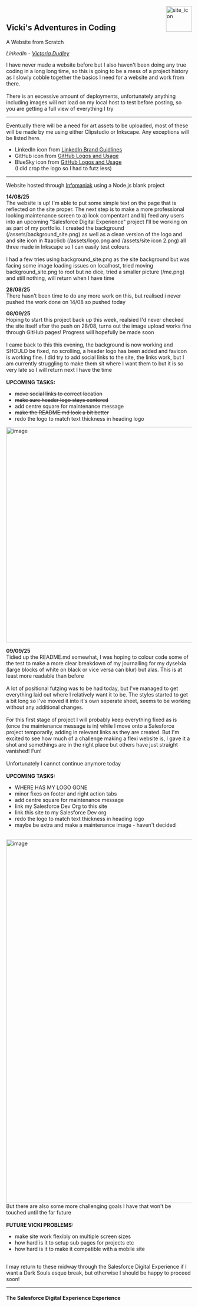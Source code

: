 <html lang="en">
 
<body>
 
<div> 
 <img width="70" height="70" alt="site_icon" align="right" src="https://github.com/user-attachments/assets/327081a4-8b92-43b9-8f69-ebbff859b301">
 </br>
 <h2>Vicki's Adventures in Coding</h2>
</div

<h4>A Website from Scratch</h4>

<i>LinkedIn - <a href="https://www.linkedin.com/in/victoria-dudley/">Victoria Dudley</a></i>
</br>

I have never made a website before but I also haven't been doing any true coding in a long long time, so this is going to be a mess of a project history as I slowly cobble together the basics I need for a website and work from there.
 </br> </br>
There is an excessive amount of deployments, unfortunately anything including images will not load on my local host to test before posting, so you are getting a full view of everything I try
 </br>

<hr>

Eventually there will be a need for art assets to be uploaded, most of these will be made by me using either Clipstudio or Inkscape. Any exceptions will be listed here.
</br>
 <ul>
  <li>LinkedIn icon from <a href="https://brand.linkedin.com/downloads">LinkedIn Brand Guidlines</a></li>
  <li>GitHub icon from <a href="https://github.com/logos">GitHub Logos and Usage</a></li>
  <li>BlueSky icon from <a href="https://bsky.social/about/blog/press-faq">GitHub Logos and Usage</a></li> (I did crop the logo so I had to futz less)
</ul> 

<hr>

Website hosted through <a href="https://www.infomaniak.com/en">Infomaniak</a> using a Node.js blank project

<p>
  <b>14/08/25</b>
  </br>
    The website is up! I'm able to put some simple text on the page that is reflected on the site proper. The next step is to make a more professional looking maintenance screen to a) look compentant and b) feed any users into an upcoming "Salesforce Digital Experience"       project I'll be working on as part of my portfolio. I created the background (/assets/background_site.png) as well as a clean version of the logo and and site icon in #aac6cb (/assets/logo.png and /assets/site icon 2.png) all three made in Inkscape so I can easily         test colours. 
  </br></br>
    I had a few tries using background_site.png as the site background but was facing some image loading issues on localhost, tried moving background_site.png to root but no dice, tried a smaller picture (/me.png) and still nothing, will return when I have time
</p>

<p>
  <b>28/08/25</b>
</br>
    There hasn't been time to do any more work on this, but realised i never pushed the work done on 14/08 so pushed today
 </p>

  <p>
    <b>08/09/25</b>
    </br>
      Hoping to start this project back up this week, realsied I'd never checked the site itself after the push on 28/08, turns out the image upload works fine through GitHub pages! Progress will hopefully be made soon
      </br></br>
      I came back to this this evening, the background is now working and SHOULD be fixed, no scrolling,  a header logo has been added and favicon is working fine. I did try to add social links to the site, the links work, but I am currently struggling to make them sit          where I want them to but it is so very late so I will return next I have the time
        </br></br>
        <b>UPCOMING TASKS:</b>    
            <ul>
              <li><del>move social links to correct location</del></li>
              <li><del>make sure header logo stays centered</del></li>
              <li>add centre square for maintenance message</li>
              <li><del>make the README.md look a bit better</del></li>
              <li>redo the logo to match text thickness in heading logo</li>
            </ul> 
      
 <img width="1922" height="585" alt="image" src="https://github.com/user-attachments/assets/e7333470-8445-4abd-b00b-0c6ff7056285" />

  </p>

  <p>
    <b>09/09/25</b>
    </br>
      Tidied up the README.md somewhat, I was hoping to colour code some of the test to make a more clear breakdown of my journalling for my dyselxia (large blocks of white on black or vice versa can blur) but alas. This is at least more readable than before
        </br> </br>
      A lot of positional futzing was to be had today, but I've managed to get everything laid out where I relatively want it to be. The styles started to get a bit long so I've moved it into it's own seperate sheet, seems to be working without any additional changes.
        </br></br>
     For this first stage of project I will probably keep everything fixed as is (once the maintenance message is in) while I move onto a Salesforce project temporarily, adding in relevant links as they are created. But I'm excited to see how much of a challenge making        a flexi website is, I gave it a shot and somethings are in the right place but others have just straight vanished! Fun!
       </br></br>
     Unfortunately I cannot continue anymore today
         </br></br>
         <b>UPCOMING TASKS:</b>    
                <ul>
                   <li>WHERE HAS MY LOGO GONE</li>
                   <li>minor fixes on footer and right action tabs</li>
                   <li>add centre square for maintenance message</li>
                   <li>link my Salesforce Dev Org to this site</li>
                   <li>link this site to my Salesforce Dev org</li>
                   <li>redo the logo to match text thickness in heading logo</li>
                   <li>maybe be extra and make a maintenance image - haven't decided</li>
              </ul>
         </br>  
         <img width="1921" height="987" alt="image" src="https://github.com/user-attachments/assets/b7333cb2-9f2e-493a-b7c4-688038ad7536" />
         </br> 
       But there are also some more challenging goals I have that won't be touched until the far future
             </br></br>
             <b>FUTURE VICKI PROBLEMS:</b>    
                <ul>
                   <li>make site work flexibly on multiple screen sizes</li>
                   <li>how hard is it to setup sub pages for projects etc</li>
                   <li>how hard is it to make it compatible with a mobile site</li>
              </ul> 
              </br>
           I may return to these midway through the Salesforce Digital Experience if I want a Dark Souls esque break, but otherwise I should be happy to proceed soon!
  </p>


  <hr>
<h4>The Salesforce Digital Experience Experience</h4>
  
</body>
